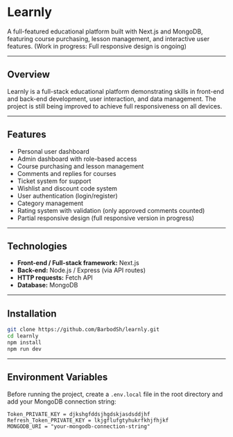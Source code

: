 # Learnly

A full-featured educational platform built with Next.js and MongoDB, featuring course purchasing, lesson management, and interactive user features. (Work in progress: Full responsive design is ongoing)

---

## Overview
Learnly is a full-stack educational platform demonstrating skills in front-end and back-end development, user interaction, and data management. The project is still being improved to achieve full responsiveness on all devices.

---

## Features
- Personal user dashboard
- Admin dashboard with role-based access
- Course purchasing and lesson management
- Comments and replies for courses
- Ticket system for support
- Wishlist and discount code system
- User authentication (login/register)
- Category management
- Rating system with validation (only approved comments counted)
- Partial responsive design (full responsive version in progress)

---

## Technologies
- **Front-end / Full-stack framework:** Next.js
- **Back-end:** Node.js / Express (via API routes)
- **HTTP requests:** Fetch API
- **Database:** MongoDB

---

## Installation
```bash
git clone https://github.com/BarbodSh/learnly.git
cd learnly
npm install
npm run dev
```

---

## Environment Variables

Before running the project, create a `.env.local` file in the root directory and add your MongoDB connection string:

```env
Token_PRIVATE_KEY = djkshgfddsjhgdskjasdsddjhf
Refresh_Token_PRIVATE_KEY = lkjgflufgtyhukrfkhjfhjkf
MONGODB_URI = "your-mongodb-connection-string"
